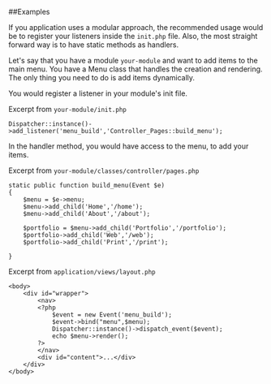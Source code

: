 ##Examples

If you application uses a modular approach, the recommended usage would be to register your listeners inside the `init.php` file.
Also, the most straight forward way is to have static methods as handlers.

Let's say that you have a module `your-module` and want to add items to the main menu.
You have a Menu class that handles the creation and rendering. The only thing you need to
do is add items dynamically.

You would register a listener in your module's init file.

Excerpt from `your-module/init.php`

    Dispatcher::instance()->add_listener('menu_build','Controller_Pages::build_menu');


In the handler method, you would have access to the menu, to add your items.

Excerpt from `your-module/classes/controller/pages.php`

    static public function build_menu(Event $e)
    {
        $menu = $e->menu;
        $menu->add_child('Home','/home');
        $menu->add_child('About','/about');
        
        $portfolio = $menu->add_child('Portfolio','/portfolio');
        $portfolio->add_child('Web','/web');
        $portfolio->add_child('Print','/print');        
        
    }

Excerpt from `application/views/layout.php`
    
    <body>
        <div id="wrapper">
            <nav>
            <?php
                $event = new Event('menu_build');
                $event->bind("menu",$menu);
                Dispatcher::instance()->dispatch_event($event);
                echo $menu->render();
            ?>
            </nav>
            <div id="content">...</div>
        </div>
    </body>
    